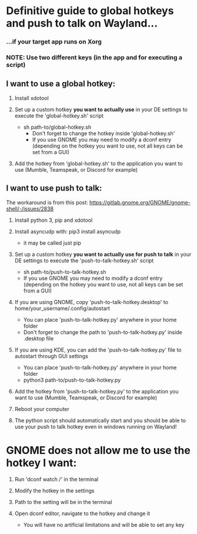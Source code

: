 # **Definitive guide to global hotkeys and push to talk on Wayland...**

### ...if your target app runs on Xorg

### **NOTE: Use two different keys (in the app and for executing a script)**

## **I want to use a global hotkey:**

1. Install xdotool

2. Set up a custom hotkey **you want to actually use** in your DE settings to execute the 'global-hotkey.sh' script

   - sh path-to/global-hotkey.sh
     - Don't forget to change the hotkey inside 'global-hotkey.sh'
     - If you use GNOME you may need to modify a dconf entry (depending on the hotkey you want to use, not all keys can be set from a GUI)

3. Add the hotkey from 'global-hotkey.sh' to the application you want to use (Mumble, Teamspeak, or Discord for example)

## **I want to use push to talk:**

The workaround is from this post: https://gitlab.gnome.org/GNOME/gnome-shell/-/issues/2838

1. Install python 3, pip and xdotool
2. Install asyncudp with: pip3 install asyncudp

   - it may be called just pip

3. Set up a custom hotkey **you want to actually use for push to talk** in your DE settings to execute the 'push-to-talk-hotkey.sh' script

   - sh path-to/push-to-talk-hotkey.sh
   - If you use GNOME you may need to modify a dconf entry (depending on the hotkey you want to use, not all keys can be set from a GUI)

4. If you are using GNOME, copy 'push-to-talk-hotkey.desktop' to home/your_username/.config/autostart

   - You can place 'push-to-talk-hotkey.py' anywhere in your home folder
   - Don't forget to change the path to 'push-to-talk-hotkey.py' inside .desktop file

5. If you are using KDE, you can add the 'push-to-talk-hotkey.py' file to autostart through GUI settings

   - You can place 'push-to-talk-hotkey.py' anywhere in your home folder
   - python3 path-to/push-to-talk-hotkey.py

6. Add the hotkey from 'push-to-talk-hotkey.py' to the application you want to use (Mumble, Teamspeak, or Discord for example)

7. Reboot your computer

8. The python script should automatically start and you should be able to use your push to talk hotkey even in windows running on Wayland!

# **GNOME does not allow me to use the hotkey I want:**

1. Run 'dconf watch /' in the terminal

2. Modify the hotkey in the settings

3. Path to the setting will be in the terminal

4. Open dconf editor, navigate to the hotkey and change it

   - You will have no artificial limitations and will be able to set any key
